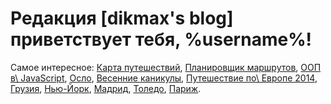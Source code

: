 # Редакция [dikmax's blog] приветствует тебя, %username%!

Самое интересное: [Карта путешествий][map], [Планировщик маршрутов][route-planner], [ООП в\ JavaScript][oopjs],
[Осло][oslo], [Весенние каникулы][spring-break], [Путешествие по\ Европе 2014][eurotrip-2014],
[Грузия][georgia], [Нью-Йорк][new-york], [Мадрид][madrid], [Толедо][toledo], [Париж][paris].

[eurotrip-2014]: /post/eurotrip-2014/
[georgia]: /post/georgia-2014-1/
[madrid]: /post/new-year-in-madrid/
[map]: /map/
[new-york]: /post/new-york-2014-1/
[oopjs]: /post/oopjs-1/
[oslo]: /post/oslo/
[paris]: /post/paris-2015/
[route-planner]: /route-planner/
[spring-break]: /post/spring-break-2014/
[toledo]: /post/toledo/
